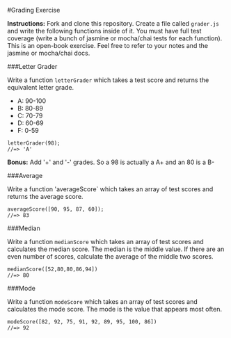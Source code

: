 #Grading Exercise

**Instructions:** Fork and clone this repository.  Create a file called `grader.js` and write the following functions inside of it.  You must have full test coverage (write a bunch of jasmine or mocha/chai tests for each function).  This is an open-book exercise.  Feel free to refer to your notes and the jasmine or mocha/chai docs.

###Letter Grader

Write a function `letterGrader` which takes a test score and returns the equivalent letter grade.

* A: 90-100
* B: 80-89
* C: 70-79
* D: 60-69
* F: 0-59

```
letterGrader(98);
//=> 'A'
```
**Bonus:** Add '+' and '-' grades.  So a 98 is actually a A+ and an 80 is a B-


###Average

Write a function 'averageScore` which takes an array of test scores and returns the average score.

```
averageScore([90, 95, 87, 60]);
//=> 83
```

###Median

Write a function `medianScore` which takes an array of test scores and calculates the median score.  The median is the middle value.  If there are an even number of scores, calculate the average of the middle two scores.

```
medianScore([52,80,80,86,94])
//=> 80
```

###Mode

Write a function `modeScore` which takes an array of test scores and calculates the mode score.  The mode is the value that appears most often.

```
modeScore([82, 92, 75, 91, 92, 89, 95, 100, 86])
//=> 92
```